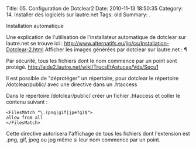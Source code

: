 Title: 05. Configuration de Dotclear2 
Date: 2010-11-13 18:50:35
Category: 14. Installer des logiciels sur lautre.net
Tags: old
Summary:  . 

Installation automatique 

Une explication de l'utilisation de l'installateur automatique de dotclear sur lautre.net se trouve ici : http://www.alternatifs.eu/jip/cs/Installation-Dotclear-2.html
Afficher les images générées par dotclear sur lautre.net : ¶

Par sécurité, tous les fichiers dont le nom commence par un point sont protégé. http://aide2.lautre.net/wiki/TrucsEtAstuces/Vds/Secu1

Il est possible de "déprotéger" un répertoire, pour dotclear le répertoire /dotclear/public/ avec une directive dans un .htaccess

Dans le répertoire /dotclear/public/ créer un fichier .htaccess et coller le contenu suivant :


````
<FilesMatch "\.(png|gif|jpe?g)$">
allow from all
</FilesMatch>
````

Cette directive autorisera l'affichage de tous les fichiers dont l'extension est .png, gif, jpeg ou jpg même si leur nom commence par un point.
